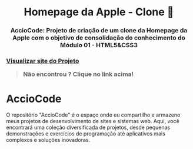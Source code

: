 <h1 align="center">Homepage da Apple - Clone 🍎</h1>
<h3 align="center"> AccioCode: Projeto de criação de um clone da Homepage da Apple com o objetivo de consolidação do conhecimento do Módulo 01 - HTML5&amp;CSS3<h3/>

[Visualizar site do Projeto](https://phpablo.github.io/clone-homepage-apple/)

> **Não encontrou ? Clique no link acima!**

# AccioCode
O repositório "AccioCode" é o espaço onde eu compartilho e armazeno meus projetos de desenvolvimento de sites e sistemas web. Aqui, você encontrará uma coleção diversificada de projetos, desde pequenas demonstrações e exercícios de programação até aplicativos mais complexos e soluções inovadoras.
